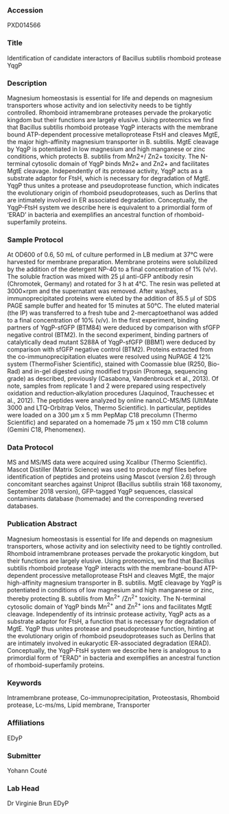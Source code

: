 ### Accession
PXD014566

### Title
Identification of candidate interactors of Bacillus subtilis rhomboid protease YqgP

### Description
Magnesium homeostasis is essential for life and depends on magnesium transporters whose activity and ion selectivity needs to be tightly controlled. Rhomboid intramembrane proteases pervade the prokaryotic kingdom but their functions are largely elusive. Using proteomics we find that Bacillus subtilis rhomboid protease YqgP interacts with the membrane bound ATP-dependent processive metalloprotease FtsH and cleaves MgtE, the major high-affinity magnesium transporter in B. subtilis. MgtE cleavage by YqgP is potentiated in low magnesium and high manganese or zinc conditions, which protects B. subtilis from Mn2+/ Zn2+ toxicity. The N-terminal cytosolic domain of YqgP binds Mn2+ and Zn2+ and facilitates MgtE cleavage. Independently of its protease activity, YqgP acts as a substrate adaptor for FtsH, which is necessary for degradation of MgtE. YqgP thus unites a protease and pseudoprotease function, which indicates the evolutionary origin of rhomboid pseudoproteases, such as Derlins that are intimately involved in ER associated degradation. Conceptually, the YqgP-FtsH system we describe here is equivalent to a primordial form of ‘ERAD’ in bacteria and exemplifies an ancestral function of rhomboid-superfamily proteins.

### Sample Protocol
At OD600 of 0.6, 50 mL of culture performed in LB medium at 37°C were harvested for membrane preparation. Membrane proteins were solubilized by the addition of the detergent NP-40 to a final concentration of 1% (v/v). The soluble fraction was mixed with 25 µl anti-GFP antibody resin (Chromotek, Germany) and rotated for 3 h at 4°C. The resin was pelleted at 3000×rpm and the supernatant was removed. After washes, immunoprecipitated proteins were eluted by the addition of 85.5 µl of SDS PAGE sample buffer and heated for 15 minutes at 50°C. The eluted material (the IP) was transferred to a fresh tube and 2-mercaptoethanol was added to a final concentration of 10% (v/v). In the first experiment, binding partners of YqgP-sfGFP (BTM84) were deduced by comparison with sfGFP negative control (BTM2). In the second experiment, binding partners of catalytically dead mutant S288A of YqgP-sfGFP (BBM1) were deduced by comparison with sfGFP negative control (BTM2). Proteins extracted from the co-immunoprecipitation eluates were resolved using NuPAGE 4 12% system (ThermoFisher Scientific), stained with Coomassie blue (R250, Bio-Rad) and in-gel digested using modified trypsin (Promega, sequencing grade) as described, previously (Casabona, Vandenbrouck et al., 2013). Of note, samples from replicate 1 and 2 were prepared using respectively oxidation and reduction‐alkylation procedures (Jaquinod, Trauchessec et al., 2012). The peptides were analyzed by online nanoLC-MS/MS (UltiMate 3000 and LTQ-Orbitrap Velos, Thermo Scientific). In particular, peptides were loaded on a 300 µm x 5 mm PepMap C18 precolumn (Thermo Scientific) and separated on a homemade 75 µm x 150 mm C18 column (Gemini C18, Phenomenex).

### Data Protocol
MS and MS/MS data were acquired using Xcalibur (Thermo Scientific). Mascot Distiller (Matrix Science) was used to produce mgf files before identification of peptides and proteins using Mascot (version 2.6) through concomitant searches against Uniprot (Bacillus subtilis strain 168 taxonomy, September 2018 version), GFP-tagged YqgP sequences, classical contaminants database (homemade) and the corresponding reversed databases.

### Publication Abstract
Magnesium homeostasis is essential for life and depends on magnesium transporters, whose activity and ion selectivity need to be tightly controlled. Rhomboid intramembrane proteases pervade the prokaryotic kingdom, but their functions are largely elusive. Using proteomics, we find that Bacillus subtilis rhomboid protease YqgP interacts with the membrane-bound ATP-dependent processive metalloprotease FtsH and cleaves MgtE, the major high-affinity magnesium transporter in B.&#xa0;subtilis. MgtE cleavage by YqgP is potentiated in conditions of low magnesium and high manganese or zinc, thereby protecting B.&#xa0;subtilis from Mn<sup>2+</sup> /Zn<sup>2+</sup> toxicity. The N-terminal cytosolic domain of YqgP binds Mn<sup>2+</sup> and Zn<sup>2+</sup> ions and facilitates MgtE cleavage. Independently of its intrinsic protease activity, YqgP acts as a substrate adaptor for FtsH, a function that is necessary for degradation of MgtE. YqgP thus unites protease and pseudoprotease function, hinting at the evolutionary origin of rhomboid pseudoproteases such as Derlins that are intimately involved in eukaryotic ER-associated degradation (ERAD). Conceptually, the YqgP-FtsH system we describe here is analogous to a primordial form of "ERAD" in bacteria and exemplifies an ancestral function of rhomboid-superfamily proteins.

### Keywords
Intramembrane protease, Co-immunoprecipitation, Proteostasis, Rhomboid protease, Lc-ms/ms, Lipid membrane, Transporter

### Affiliations
EDyP

### Submitter
Yohann Couté

### Lab Head
Dr Virginie Brun
EDyP


